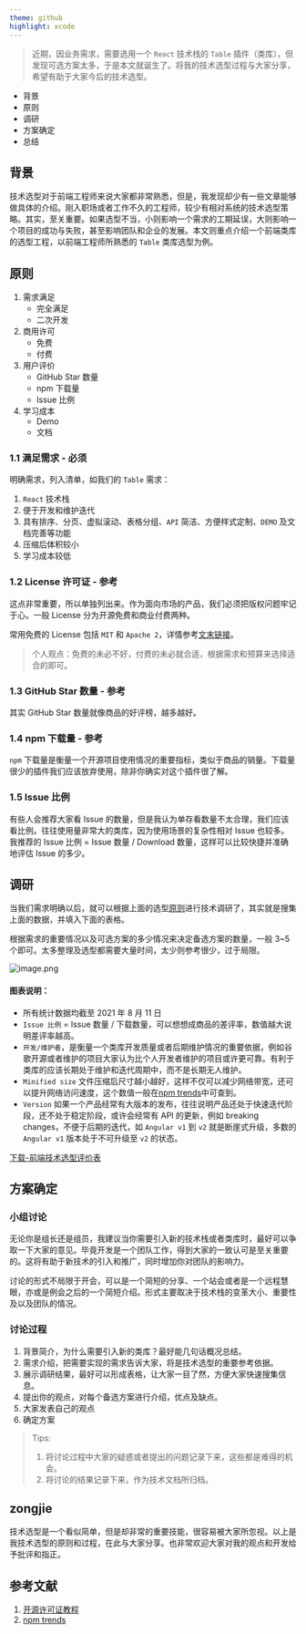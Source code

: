 ```yaml
---
theme: github
highlight: xcode
---
```


> 近期，因业务需求，需要选用一个 `React` 技术栈的 `Table` 插件（类库），但发现可选方案太多，于是本文就诞生了。将我的技术选型过程与大家分享，希望有助于大家今后的技术选型。

- 背景
- 原则
- 调研
- 方案确定
- 总结

## 背景

技术选型对于前端工程师来说大家都非常熟悉，但是，我发现却少有一些文章能够做具体的介绍。刚入职场或者工作不久的工程师，较少有相对系统的技术选型策略。其实，至关重要。如果选型不当，小则影响一个需求的工期延误，大则影响一个项目的成功与失败，甚至影响团队和企业的发展。本文则重点介绍一个前端类库的选型工程，以前端工程师所熟悉的 `Table` 类库选型为例。

## 原则

1. 需求满足
   - 完全满足
   - 二次开发
2. 商用许可
   - 免费
   - 付费
3. 用户评价
   - GitHub Star 数量
   - npm 下载量
   - Issue 比例
4. 学习成本
   - Demo
   - 文档

### 1.1 满足需求 - 必须

明确需求，列入清单，如我们的 `Table` 需求：

1. `React` 技术栈
2. 便于开发和维护迭代
3. 具有排序、分页、虚拟滚动、表格分组、`API` 简洁、方便样式定制、`DEMO` 及文档完善等功能
4. 压缩后体积较小
5. 学习成本较低

### 1.2 License 许可证 - 参考

这点非常重要，所以单独列出来。作为面向市场的产品，我们必须把版权问题牢记于心。一般 License 分为开源免费和商业付费两种。

常用免费的 License 包括 `MIT` 和 `Apache 2`，详情参考[文末链接](#参考文献)。

> 个人观点：免费的未必不好，付费的未必就合适，根据需求和预算来选择适合的即可。

### 1.3 GitHub Star 数量 - 参考

其实 GitHub Star 数量就像商品的好评榜，越多越好。

### 1.4 npm 下载量 - 参考

`npm` 下载量是衡量一个开源项目使用情况的重要指标，类似于商品的销量。下载量很少的插件我们应该放弃使用，除非你确实对这个插件很了解。

### 1.5 Issue 比例

有些人会推荐大家看 Issue 的数量，但是我认为单存看数量不太合理，我们应该看比例。往往使用量非常大的类库，因为使用场景的复杂性相对 Issue 也较多。我推荐的 Issue 比例 = Issue 数量 / Download 数量，这样可以比较快捷并准确地评估 Issue 的多少。

## 调研

当我们需求明确以后，就可以根据上面的选型[原则](#原则)进行技术调研了，其实就是搜集上面的数据，并填入下面的表格。

根据需求的重要情况以及可选方案的多少情况来决定备选方案的数量，一般 3~5 个即可。太多整理及选型都需要大量时间，太少则参考很少，过于局限。

![image.png](https://p1-juejin.byteimg.com/tos-cn-i-k3u1fbpfcp/d99b5ffc0af84a588d9963de79d978fe~tplv-k3u1fbpfcp-watermark.image)

#### 图表说明：

- 所有统计数据均截至 2021 年 8 月 11 日
- `Issue 比例` = Issue 数量 / 下载数量，可以想想成商品的差评率，数值越大说明差评率越高。
- `开发/维护者`，是衡量一个类库开发质量或者后期维护情况的重要依据，例如谷歌开源或者维护的项目大家认为比个人开发者维护的项目或许更可靠。有利于类库的应该长期处于维护和迭代周期中，而不是长期无人维护。
- `Minified size` 文件压缩后尺寸越小越好，这样不仅可以减少网络带宽，还可以提升网络访问速度，这个数值一般在[npm trends](https://www.npmtrends.com/ag-grid-vs-rc-table-vs-react-table-vs-react-virtualized-vs-handsontable)中可查到。
- `Version` 如果一个产品经常有大版本的发布，往往说明产品还处于快速迭代阶段，还不处于稳定阶段，或许会经常有 API 的更新，例如 breaking changes，不便于后期的迭代，如 `Angular v1` 到 `v2` 就是断崖式升级，多数的 `Angular v1` 版本处于不可升级至 `v2` 的状态。

[下载-前端技术选型评价表](https://www.yuque.com/alexshan/qbqydz/xpcqdg#xhXY)

## 方案确定

### 小组讨论

无论你是组长还是组员，我建议当你需要引入新的技术栈或者类库时，最好可以争取一下大家的意见。毕竟开发是一个团队工作，得到大家的一致认可是至关重要的。这将有助于新技术的引入和推广，同时增加你对团队的影响力。

讨论的形式不局限于开会，可以是一个简短的分享、一个站会或者是一个远程慧眼，亦或是例会之后的一个简短介绍。形式主要取决于技术栈的变革大小、重要性及以及团队的情况。

### 讨论过程

1. 背景简介，为什么需要引入新的类库？最好能几句话概况总结。
2. 需求介绍，把需要实现的需求告诉大家，将是技术选型的重要参考依据。
3. 展示调研结果，最好可以形成表格，让大家一目了然，方便大家快速搜集信息。
4. 提出你的观点，对每个备选方案进行介绍，优点及缺点。
5. 大家发表自己的观点
6. 确定方案

> Tips:
>
> 1. 将讨论过程中大家的疑惑或者提出的问题记录下来，这些都是难得的机会。
> 2. 将讨论的结果记录下来，作为技术文档所归档。

## zongjie

技术选型是一个看似简单，但是却非常的重要技能，很容易被大家所忽视。以上是我技术选型的原则和过程，在此与大家分享。也非常欢迎大家对我的观点和开发给予批评和指正。

## 参考文献

1. [开源许可证教程](https://www.ruanyifeng.com/blog/2017/10/open-source-license-tutorial.html)
2. [npm trends](https://www.npmtrends.com/ag-grid-vs-rc-table-vs-react-table-vs-react-virtualized-vs-handsontable)

